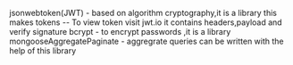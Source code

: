 jsonwebtoken(JWT)  - based on algorithm cryptography,it is a library
this makes tokens
-- To view token visit jwt.io
it contains headers,payload and verify signature
bcrypt - to encrypt passwords ,it is a library 
mongooseAggregatePaginate - aggregrate queries can be written with the help of this library